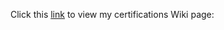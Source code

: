 Click this [link](https://github.com/sreevidya2020/Certificates/wiki) to view my certifications Wiki page:
